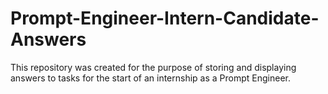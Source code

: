 # Prompt-Engineer-Intern-Candidate-Answers
This repository was created for the purpose of storing and displaying answers to tasks for the start of an internship as a Prompt Engineer.

